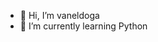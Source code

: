 - 👋 Hi, I’m vaneldoga
- 🌱 I’m currently learning Python

<!---
vaneldoga/vaneldoga is a ✨ special ✨ repository because its `README.md` (this file) appears on your GitHub profile.
You can click the Preview link to take a look at your changes.
--->
